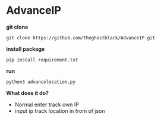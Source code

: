 # AdvanceIP

**git clone**
```shell
git clone https://github.com/Theghostblack/AdvanceIP.git
```

**install package**
```shell
pip install requirement.txt
```

**run**
```shell
python3 advancelocation.py
```

**What does it do?**
- Normal enter track own IP
- input ip track location in from of json





